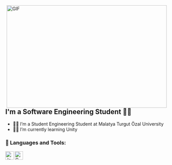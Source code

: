 <img align="right" alt="GIF" src="https://github.com/abhisheknaiidu/abhisheknaiidu/blob/master/code.gif?raw=true" width="500" height="320" />


## I'm a Software Engineering Student 👨‍🎓
- 👨‍💻 I’m a Student Engineering Student at Malatya Turgut Özal University
- 👨‍💻 I’m currently learning Unity

### 🔧 Languages and Tools:
[<img align="left" alt="Java" width="26px" src="https://upload.wikimedia.org/wikipedia/tr/thumb/2/2e/Java_Logo.svg/800px-Java_Logo.svg.png" />][Java]
[<img align="left" alt="C" width="26px" src="[https://upload.wikimedia.org/wikipedia/tr/thumb/2/2e/Java_Logo.svg/800px-Java_Logo.svg.png](https://www.google.com/search?q=c+programlama+dili+png&tbm=isch&ved=2ahUKEwiaqpenlZL5AhUngP0HHcP_CP4Q2-cCegQIABAA&oq=c+programlama+dili+png&gs_lcp=CgNpbWcQDDoECCMQJzoFCAAQgAQ6BAgAEB46BggAEB4QCDoECAAQGFD7CliaImCiMGgAcAB4AIABrwGIAcIHkgEDMC44mAEAoAEBqgELZ3dzLXdpei1pbWfAAQE&sclient=img&ei=8ZDdYtrtEaeA9u8Pw_-j8A8&bih=754&biw=1536#imgrc=UakXIOybaoLBkM)" />][C]

<br />

[Java]: https://www.java.com
[C]: https://www.c.com
